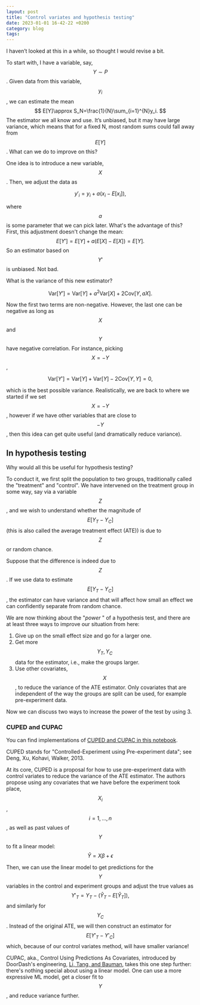 ```yaml
---
layout: post
title: "Control variates and hypothesis testing"
date: 2023-01-01 16-42-22 +0200
category: blog
tags:
---
```



I haven’t looked at this in a while, so thought I would revise a bit.

To start with, I have a variable, say, $$Y\sim P$$. Given data from this variable, $$y_i$$, we can estimate the mean
$$
E[Y]\approx S_N=\frac{1}{N}\sum_{i=1}^{N}y_i.
$$
The estimator we all know and use. It’s unbiased, but it may have large variance, which means that for a fixed N, most random sums could fall away from $$E[Y]$$. What can we do to improve on this?

One idea is to introduce a new variable, $$X$$. Then, we adjust the data as

$$y'_i=y_i+a(x_i-E[x_i]),$$

where $$a$$ is some parameter that we can pick later. What's the advantage of this? First, this adjustment doesn't change the mean:
$$E[Y']=E[Y]+a(E[X]-E[X])=E[Y].$$
So an estimator based on $$Y'$$ is unbiased. Not bad.

What is the variance of this new estimator?

$$\mathrm{Var}[Y'] = \mathrm{Var}[Y] + a^2\mathrm{Var}[X] + 2\mathrm{Cov}[Y,aX].$$

Now the first two terms are non-negative. However, the last one can be negative as long as $$X$$ and $$Y$$ have negative correlation. For instance, picking $$X=-Y$$,

$$\mathrm{Var}[Y'] = \mathrm{Var}[Y] + \mathrm{Var}[Y] - 2\mathrm{Cov}[Y,Y] = 0,$$

which is the best possible variance. Realistically, we are back to where we started if we set $$X=-Y$$, however if we have other variables that are close to $$-Y$$, then this idea can get quite useful (and dramatically reduce variance).


## In hypothesis testing

Why would all this be useful for hypothesis testing?

To conduct it, we first split the population to two groups, traditionally called the "treatment" and "control". We have intervened on the treatment group in some way, say via a variable $$Z$$, and we wish to understand whether the magnitude of $$E[Y_T-Y_C]$$ (this is also called the average treatment effect (ATE)) is due to $$Z$$ or random chance.

Suppose that the difference is indeed due to $$Z$$. If we use data to estimate $$E[Y_{T}-Y_{C}]$$, the estimator can have variance and that will affect how small an effect we can confidently separate from random chance.

We are now thinking about the "*power* " of a hypothesis test, and there are at least three ways to improve our situation from here:

1. Give up on the small effect size and go for a larger one.
2. Get more $$Y_T, Y_C$$ data for the estimator, i.e., make the groups larger.
3. Use other covariates, $$X$$, to reduce the variance of the ATE estimator. Only covariates that are independent of the way the groups are split can be used, for example pre-experiment data.

Now we can discuss two ways to increase the power of the test by using 3.


### CUPED and CUPAC

You can find implementations of [CUPED and CUPAC in this notebook](https://github.com/kgourgou/cupac_cuped_control_variates/blob/main/cuped_cupac.ipynb).

CUPED stands for "Controlled-Experiment using Pre-experiment data"; see Deng, Xu, Kohavi, Walker, 2013.

At its core, CUPED is a proposal for how to use pre-experiment data with control variates to reduce the variance of the ATE estimator. The authors propose using any covariates that we have before the experiment took place, $$X_i$$, $$i=1,\ldots, n$$, as well as past values of $$Y$$ to fit a linear model:
$$\hat{Y}=X\beta +\epsilon$$

Then, we can use the linear model to get predictions for the $$Y$$ variables in the control and experiment groups and adjust the true values as
$$Y'_T=Y_{T}-(\hat{Y}_T-E[\hat{Y}_T]),$$
and similarly for $$Y_C$$. Instead of the original ATE, we will then construct an estimator for $$E[Y'_T-Y'_C]$$ which, because of our control variates method, will have smaller variance!

CUPAC, aka., Control Using Predictions As Covariates, introduced by DoorDash's engineering, [Li, Tang, and Bauman](https://doordash.engineering/2020/06/08/improving-experimental-power-through-control-using-predictions-as-covariate-cupac/), takes this one step further: there's nothing special about using a linear model. One can use a more expressive ML model, get a closer fit to $$Y$$, and reduce variance further.


